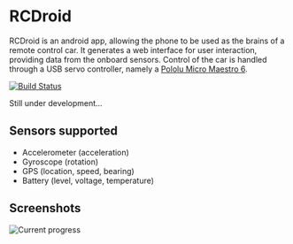 # RCDroid

RCDroid is an android app, allowing the phone to be used as the brains of a remote control car. It generates a web interface for user interaction, providing data from the onboard sensors. Control of the car is handled through a USB servo controller, namely a [Pololu Micro Maestro 6](http://www.pololu.com/catalog/product/1350/).

[![Build Status](https://api.travis-ci.org/reines/rcdroid.png)](https://travis-ci.org/reines/rcdroid)

Still under development...

## Sensors supported

- Accelerometer (acceleration)
- Gyroscope (rotation)
- GPS (location, speed, bearing)
- Battery (level, voltage, temperature)

## Screenshots

![Current progress](https://raw.github.com/reines/rcdroid/master/docs/dashboard.png)
